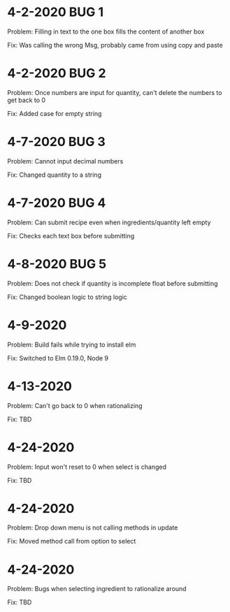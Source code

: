 
# 4-2-2020 BUG 1

Problem: Filling in text to the one box fills the content of another box

Fix: Was calling the wrong Msg, probably came from using copy and paste

# 4-2-2020 BUG 2

Problem: Once numbers are input for quantity, can't delete the numbers to get back to 0

Fix: Added case for empty string

# 4-7-2020 BUG 3

Problem: Cannot input decimal numbers

Fix: Changed quantity to a string

# 4-7-2020 BUG 4

Problem: Can submit recipe even when ingredients/quantity left empty

Fix: Checks each text box before submitting

# 4-8-2020 BUG 5

Problem: Does not check if quantity is incomplete float before submitting

Fix: Changed boolean logic to string logic

# 4-9-2020

Problem: Build fails while trying to install elm

Fix: Switched to Elm 0.19.0, Node 9

# 4-13-2020

Problem: Can't go back to 0 when rationalizing

Fix: TBD

# 4-24-2020

Problem: Input won't reset to 0 when select is changed 

Fix: TBD

# 4-24-2020

Problem: Drop down menu is not calling methods in update

Fix: Moved method call from option to select

# 4-24-2020

Problem: Bugs when selecting ingredient to rationalize around

Fix: TBD



